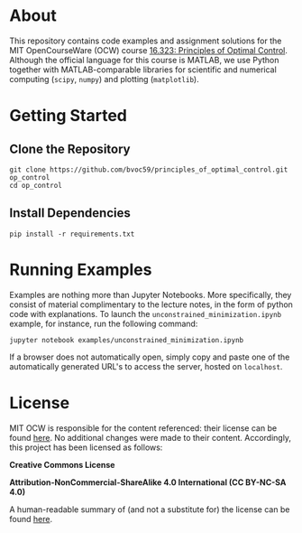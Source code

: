 # About 
This repository contains code examples and assignment  solutions for the MIT OpenCourseWare (OCW) course 
[16.323: Principles of Optimal Control](https://ocw.mit.edu/courses/16-323-principles-of-optimal-control-spring-2008/). Although the official language for this course is MATLAB, we use Python together with MATLAB-comparable libraries for scientific and numerical computing 
(`scipy`, `numpy`) and plotting (`matplotlib`). 
 
# Getting Started 

## Clone the Repository 

```
git clone https://github.com/bvoc59/principles_of_optimal_control.git op_control 
cd op_control 
```

## Install Dependencies 

```
pip install -r requirements.txt 
```

# Running Examples 
Examples are nothing more than Jupyter Notebooks. More specifically, they consist of material complimentary to the lecture notes, in the form of python code with explanations. To launch the  `unconstrained_minimization.ipynb` example, for instance, run the following command: 

```
jupyter notebook examples/unconstrained_minimization.ipynb 
```

If a browser does not automatically open, simply copy and paste one of the automatically generated URL's to access the server, hosted on `localhost`. 

# License 
MIT OCW is responsible for the content referenced: their license can be found [here](https://ocw.mit.edu/pages/privacy-and-terms-of-use/#cc). No additional changes were made to their content. Accordingly, this project has been licensed as follows: 

**Creative Commons License**

**Attribution-NonCommercial-ShareAlike 4.0 International (CC BY-NC-SA 4.0)**

A human-readable summary of (and not a substitute for) the license can be found [here](https://creativecommons.org/licenses/by-nc-sa/4.0/legalcode). 



